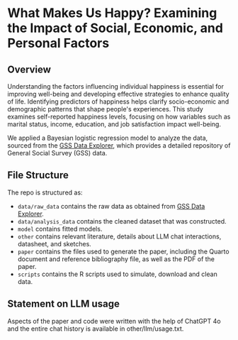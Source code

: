 # What Makes Us Happy? Examining the Impact of Social, Economic, and Personal Factors

## Overview

Understanding the factors influencing individual happiness is essential for improving well-being and developing effective strategies to enhance quality of life. Identifying predictors of happiness helps clarify socio-economic and demographic patterns that shape people's experiences. This study examines self-reported happiness levels, focusing on how variables such as marital status, income, education, and job satisfaction impact well-being.

We applied a Bayesian logistic regression model to analyze the data, sourced from the [GSS Data Explorer](https://gssdataexplorer.norc.org/MyGSS), which provides a detailed repository of General Social Survey (GSS) data.



## File Structure

The repo is structured as:

-   `data/raw_data` contains the raw data as obtained from [GSS Data Explorer](https://gssdataexplorer.norc.org/MyGSS).
-   `data/analysis_data` contains the cleaned dataset that was constructed.
-   `model` contains fitted models. 
-   `other` contains relevant literature, details about LLM chat interactions, datasheet, and sketches.
-   `paper` contains the files used to generate the paper, including the Quarto document and reference bibliography file, as well as the PDF of the paper. 
-   `scripts` contains the R scripts used to simulate, download and clean data.


## Statement on LLM usage

Aspects of the paper and code were written with the help of ChatGPT 4o and the entire chat history is available in other/llm/usage.txt.

